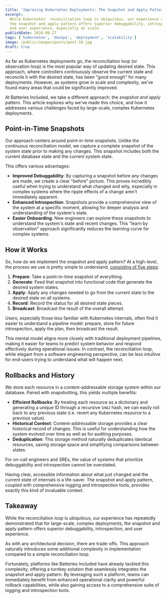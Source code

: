 ```yaml
---
title: 'Improving Kubernetes Deployments: The Snapshot and Apply Pattern'
excerpt:
  While Kubernetes' reconciliation loop is ubiquitous, our experience shows that
  the snapshot and apply pattern offers superior debuggability, introspection,
  and user experience, especially at scale.
publishDate: 2024-08-27
tags: ['kubernetes', 'devops', 'deployment', 'scalability']
image: /public/images/posts/post-18.jpg
draft: true
---
```


As far as Kubernetes deployments go, the reconciliation loop (or observation
loop) is the most popular way of updating desired state. This approach, where
controllers continuously observe the current state and reconcile it with the
desired state, has been "good enough" for many deployments. However, as systems
grow in scale and complexity, we've found many areas that could be significantly
improved.

At Batteries Included, we take a different approach: the _snapshot and apply_
pattern. This article explores why we've made this choice, and how it addresses
various challenges faced by large-scale, complex Kubernetes deployments.

## Point-in-Time Snapshots

Our approach centers around point-in-time snapshots. Unlike the continuous
reconciliation model, we capture a complete snapshot of the system state prior
to making any changes. This snapshot includes both the current database state
and the current system state.

This offers various advantages:

- **Improved Debuggability**: By capturing a snapshot before any changes are
  made, we create a clear "before" picture. This proves incredibly useful when
  trying to understand what changed and why, especially in complex systems where
  the ripple effects of a change aren't immediately apparent.
- **Enhanced Introspection**: Snapshots provide a comprehensive view of the
  system at a specific moment, allowing for deeper analysis and understanding of
  the system's state.
- **Easier Onboarding**: New engineers can explore these snapshots to understand
  the system's state and recent changes. This "learn by observation" approach
  significantly reduces the learning curve for complex systems.

## How it Works

So, how do we implement the snapshot and apply pattern? At a high-level, the
process we use is pretty simple to understand,
[consisting of five steps](https://www.batteriesincl.com/docs/snapshot_apply):

1. **Prepare**: Take a point-in-time snapshot of everything.
2. **Generate**: Feed that snapshot into functional code that generate the
   desired system states.
3. **Apply**: Apply any changes needed to go from the current state to the
   desired state on all systems.
4. **Record**: Record the status for all desired state pieces.
5. **Broadcast**: Broadcast the result of the overall attempt.

Users, especially those less familiar with Kubernetes internals, often find it
easier to understand a pipeline model: prepare, store for future introspection,
apply the plan, then broadcast the result.

This mental model aligns more closely with traditional deployment pipelines,
making it easier for teams to predict system behavior and respond effectively
during operational issues. In contrast, the reconciliation loop, while elegant
from a software engineering perspective, can be less intuitive for end-users
trying to understand what will happen next.

## Rollbacks and History

We store each resource in a content-addressable storage system within our
database. Paired with snapshotting, this yields multiple benefits:

- **Efficient Rollbacks**: By treating each resource as a dictionary and
  generating a unique ID through a recursive `SHA2` hash, we can easily roll
  back to any previous state (i.e. revert any Kubernetes resource to a previous
  value).
- **Historical Context**: Content-addressable storage provides a clear
  historical record of changes. This is useful for understanding how the system
  evolved over time as well as for auditing purposes.
- **Deduplication**: This storage method naturally deduplicates identical
  resources, saving storage space and simplifying comparisons between states.

For on-call engineers and SREs, the value of systems that prioritize
debuggability and introspection cannot be overstated.

Having clear, accessible information about what just changed and the current
state of internals is a life-saver. The snapshot and apply pattern, coupled with
comprehensive logging and introspection tools, provides exactly this kind of
invaluable context.

## Takeaway

While the reconciliation loop is ubiquitous, our experience has repeatedly
demonstrated that for large-scale, complex deployments, the snapshot and apply
pattern offers superior debuggability, introspection, and user experience.

As with any architectural decision, there are trade-offs. This approach
naturally introduces some additional complexity in implementation compared to a
simple reconciliation loop.

Fortunately, platforms like Batteries Included have already tackled this
complexity, offering a turnkey solution that seamlessly integrates the snapshot
and apply pattern. By leveraging such a platform, teams can immediately benefit
from enhanced operational clarity and powerful rollback capabilities, while also
gaining access to a comprehensive suite of logging and introspection tools.
